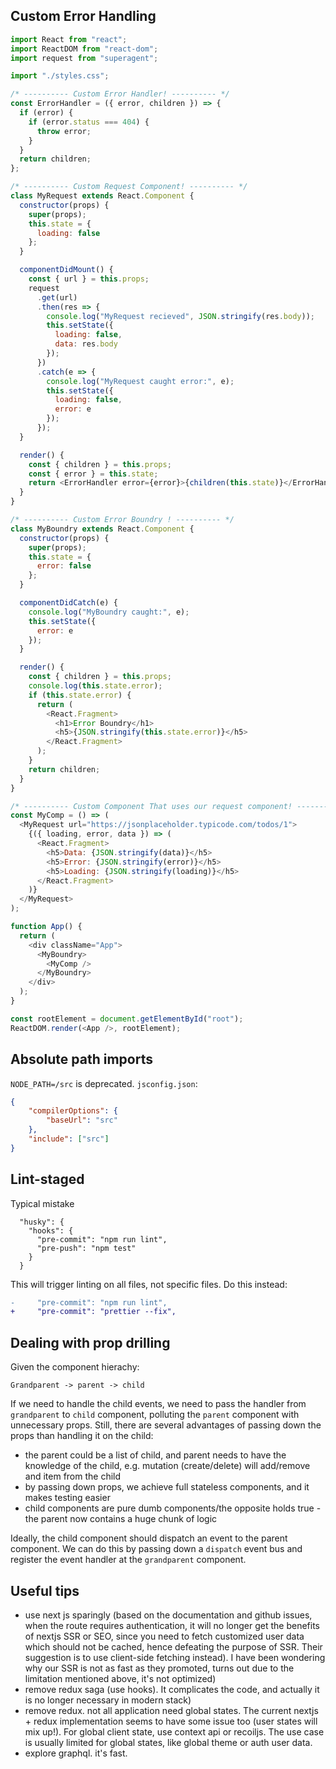 ## Custom Error Handling

```js
import React from "react";
import ReactDOM from "react-dom";
import request from "superagent";

import "./styles.css";

/* ---------- Custom Error Handler! ---------- */
const ErrorHandler = ({ error, children }) => {
  if (error) {
    if (error.status === 404) {
      throw error;
    }
  }
  return children;
};

/* ---------- Custom Request Component! ---------- */
class MyRequest extends React.Component {
  constructor(props) {
    super(props);
    this.state = {
      loading: false
    };
  }

  componentDidMount() {
    const { url } = this.props;
    request
      .get(url)
      .then(res => {
        console.log("MyRequest recieved", JSON.stringify(res.body));
        this.setState({
          loading: false,
          data: res.body
        });
      })
      .catch(e => {
        console.log("MyRequest caught error:", e);
        this.setState({
          loading: false,
          error: e
        });
      });
  }

  render() {
    const { children } = this.props;
    const { error } = this.state;
    return <ErrorHandler error={error}>{children(this.state)}</ErrorHandler>;
  }
}

/* ---------- Custom Error Boundry ! ---------- */
class MyBoundry extends React.Component {
  constructor(props) {
    super(props);
    this.state = {
      error: false
    };
  }

  componentDidCatch(e) {
    console.log("MyBoundry caught:", e);
    this.setState({
      error: e
    });
  }

  render() {
    const { children } = this.props;
    console.log(this.state.error);
    if (this.state.error) {
      return (
        <React.Fragment>
          <h1>Error Boundry</h1>
          <h5>{JSON.stringify(this.state.error)}</h5>
        </React.Fragment>
      );
    }
    return children;
  }
}

/* ---------- Custom Component That uses our request component! ---------- */
const MyComp = () => (
  <MyRequest url="https://jsonplaceholder.typicode.com/todos/1">
    {({ loading, error, data }) => (
      <React.Fragment>
        <h5>Data: {JSON.stringify(data)}</h5>
        <h5>Error: {JSON.stringify(error)}</h5>
        <h5>Loading: {JSON.stringify(loading)}</h5>
      </React.Fragment>
    )}
  </MyRequest>
);

function App() {
  return (
    <div className="App">
      <MyBoundry>
        <MyComp />
      </MyBoundry>
    </div>
  );
}

const rootElement = document.getElementById("root");
ReactDOM.render(<App />, rootElement);
```

## Absolute path imports

`NODE_PATH=/src` is deprecated. 
`jsconfig.json`:
```json
{
    "compilerOptions": {
        "baseUrl": "src"
    },
    "include": ["src"]
}
```


## Lint-staged

Typical mistake

```
  "husky": {
    "hooks": {
      "pre-commit": "npm run lint",
      "pre-push": "npm test"
    }
  }
```

This will trigger linting on all files, not specific files. Do this instead:

```diff
-     "pre-commit": "npm run lint",
+     "pre-commit": "prettier --fix",
```


## Dealing with prop drilling

Given the component hierachy:
```
Grandparent -> parent -> child
```

If we need to handle the child events, we need to pass the handler from `grandparent` to `child` component, polluting the `parent` component with unnecessary props. Still, there are several advantages of passing down the props than handling it on the child:

- the parent could be a list of child, and parent needs to have the knowledge of the child, e.g. mutation (create/delete) will add/remove and item from the child
- by passing down props, we achieve full stateless components, and it makes testing easier
- child components are pure dumb components/the opposite holds true - the parent now contains a huge chunk of logic


Ideally, the child component should dispatch an event to the parent component. We can do this by passing down a `dispatch` event bus and register the event handler at the `grandparent` component.


## Useful tips

- use next js sparingly (based on the documentation and github issues, when the route requires authentication, it will no longer get the benefits of nextjs SSR or SEO, since you need to fetch customized user data which should not be cached, hence defeating the purpose of SSR. Their suggestion is to use client-side fetching instead). I have been wondering why our SSR is not as fast as they promoted, turns out due to the limitation mentioned above, it's not optimized)
- remove redux saga (use hooks). It complicates the code, and actually it is no longer necessary in modern stack)
- remove redux. not all application need global states. The current nextjs + redux implementation seems to have some issue too (user states will mix up!). For global client state, use context api or recoiljs. The use case is usually limited for global states, like global theme or auth user data.
- explore graphql. it's fast.
